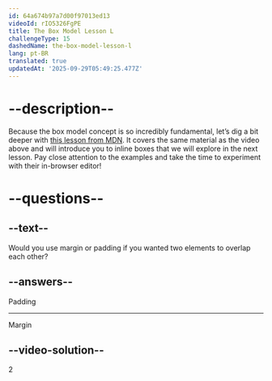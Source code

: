 ```yaml
---
id: 64a674b97a7d00f97013ed13
videoId: rIO5326FgPE
title: The Box Model Lesson L
challengeType: 15
dashedName: the-box-model-lesson-l
lang: pt-BR
translated: true
updatedAt: '2025-09-29T05:49:25.477Z'
---
```

 
# --description--

Because the box model concept is so incredibly fundamental, let’s dig a bit deeper with <a href="https://developer.mozilla.org/en-US/docs/Learn/CSS/Building_blocks/The_box_model#what_is_the_css_box_model" target="_blank">this lesson from MDN</a>. It covers the same material as the video above and will introduce you to inline boxes that we will explore in the next lesson. Pay close attention to the examples and take the time to experiment with their in-browser editor!

# --questions--

## --text--

Would you use margin or padding if you wanted two elements to overlap each other?

## --answers--

Padding

---

Margin

## --video-solution--

2
